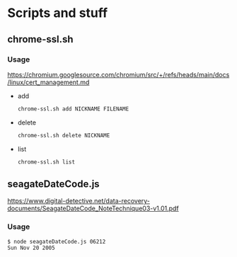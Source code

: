# Scripts and stuff

## chrome-ssl&#46;sh

### Usage

https://chromium.googlesource.com/chromium/src/+/refs/heads/main/docs/linux/cert_management.md

- add

  ```bash
  chrome-ssl.sh add NICKNAME FILENAME
  ```

- delete

  ```bash
  chrome-ssl.sh delete NICKNAME
  ```

- list

  ```bash
  chrome-ssl.sh list
  ```

## seagateDateCode&#46;js

https://www.digital-detective.net/data-recovery-documents/SeagateDateCode_NoteTechnique03-v1.01.pdf

### Usage

```bash
$ node seagateDateCode.js 06212
Sun Nov 20 2005
```
